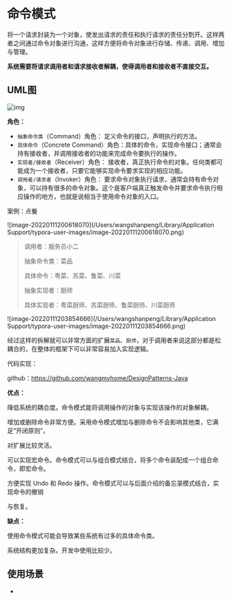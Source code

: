 # 命令模式

将一个请求封装为一个对象，使发出请求的责任和执行请求的责任分割开。这样两者之间通过命令对象进行沟通，这样方便将命令对象进行存储、传递、调用、增加与管理。

**系统需要将请求调用者和请求接收者解耦，使得调用者和接收者不直接交互。**

## UML图

![img](http://cdn.processon.com/5d15b670e4b0fbffddf8026f?e=1561707648&token=trhI0BY8QfVrIGn9nENop6JAc6l5nZuxhjQ62UfM:7UNrDato_AJ0gdI88adZ19AZAOU=)

**角色：**

- `抽象命令类`（Command）角色： 定义命令的接口，声明执行的方法。
- `具体命令`（Concrete Command）角色：具体的命令，实现命令接口；通常会持有接收者，并调用接收者的功能来完成命令要执行的操作。
- `实现者/接收者`（Receiver）角色： 接收者，真正执行命令的对象。任何类都可能成为一个接收者，只要它能够实现命令要求实现的相应功能。
- `调用者/请求者`（Invoker）角色： 要求命令对象执行请求，通常会持有命令对象，可以持有很多的命令对象。这个是客户端真正触发命令并要求命令执行相应操作的地方，也就是说相当于使用命令对象的入口。



案例：点餐

![image-20220111200618070](/Users/wangshanpeng/Library/Application Support/typora-user-images/image-20220111200618070.png)

> 调用者：服务员小二
>
> 抽象命令类：菜品
>
> 具体命令：粤菜、苏菜、鲁菜、川菜
>
> 抽象实现者：厨师
>
> 具体实现者：粤菜厨师、苏菜厨师、鲁菜厨师、川菜厨师

![image-20220111203854666](/Users/wangshanpeng/Library/Application Support/typora-user-images/image-20220111203854666.png)

经过这样的拆解就可以非常方面的扩展`菜品`、`厨师`，对于调用者来说这部分都是松耦合的，在整体的框架下可以非常容易加入实现逻辑。

代码实现：

github：https://github.com/wangmyhome/DesignPatterns-Java



**优点：**

降低系统的耦合度。命令模式能将调用操作的对象与实现该操作的对象解耦。

增加或删除命令非常方便。采用命令模式增加与删除命令不会影响其他类，它满足“开闭原则”，

对扩展比较灵活。

可以实现宏命令。命令模式可以与组合模式结合，将多个命令装配成一个组合命令，即宏命令。

方便实现 Undo 和 Redo 操作。命令模式可以与后面介绍的备忘录模式结合，实现命令的撤销

与恢复。

**缺点：**

使用命令模式可能会导致某些系统有过多的具体命令类。

系统结构更加复杂。开发中使用比较少。

## 使用场景

- 



